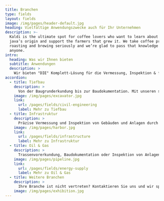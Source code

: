 ```yaml
---
title: Branchen
type: fields
layout: fields
image: /img/pages/header-default.jpg
heading: Vielfältige Anwendungszwecke auch für Ihr Unternehmen
description: >-
  Kaldi is the ultimate spot for coffee lovers who want to learn about their
  java’s origin and support the farmers that grew it. We take coffee production,
  roasting and brewing seriously and we’re glad to pass that knowledge to
  anyone.
intro:
  heading: Was wir Ihnen bieten
  subtitle: Anwendungen
  description: >
    Wir bieten "DIE" Komplett-Lösung für die Vermessung, Inspektion & fachspezifische Bewertung von Oberflächen und Untergründen.
accordion:
  - title: Tiefbau
    description: >
      Von der Baugrunderkundung bis zur Baudokumentation. Mit unseren sicheren und präzisen Drohnen-Technologien unterstützen wir Unternehmen in allen Bauphasen.
    image: /img/pages/excavator.jpg
    link:
      url: /pages/fields/civil-engineering
      label: Mehr zu Tiefbau
  - title: Infrastruktur
    description: >
      Präzise Vermessung und Inspektion von Gebäuden und Anlagen durch Drohnen - Die schnelle und kostengünstige Alternative zur Bodenvermessungen und Inspektion durch den Menschen
    image: /img/pages/harbor.jpg
    link:
      url: /pages/fields/infrastructure
      label: Mehr zu Infrastruktur
  - title: Oil & Gas
    description: >
      Trassenvorerkundung, Baudokumentation oder Inspektion von Anlagen – Wir liefern diverse Lösungen für Unternehmen der Öl & Gas Branche
    image: /img/pages/pipeline.jpg
    link:
      url: /pages/fields/energy-supply
      label: Mehr zu Oil & Gas
  - title: Weitere Branchen
    description: >
      Ihre Branche ist nicht vertreten? Kontaktieren Sie uns und wir sprechen mit Ihnen über Ihren konkreten Anwendungsfall.
    image: /img/pages/exhibition.jpg
---
```



